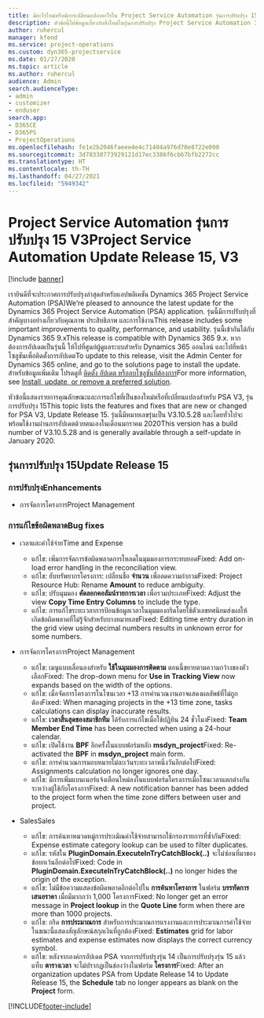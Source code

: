 ```yaml
---
title: มีอะไรใหม่หรือมีการเปลี่ยนแปลงอะไรใน Project Service Automation รุ่นการปรับปรุง 15 V3
description: หัวข้อนี้ให้ข้อมูลเกี่ยวกับสิ่งใหม่ในรุ่นการปรับปรุง Project Service Automation 15, V3
author: ruhercul
manager: kfend
ms.service: project-operations
ms.custom: dyn365-projectservice
ms.date: 01/27/2020
ms.topic: article
ms.author: ruhercul
audience: Admin
search.audienceType:
- admin
- customizer
- enduser
search.app:
- D365CE
- D365PS
- ProjectOperations
ms.openlocfilehash: fe1e2b2046faeee4e4c71484a976d70e8722e090
ms.sourcegitcommit: 3d78338773929121d17ec3386f6cb67bfb2272cc
ms.translationtype: HT
ms.contentlocale: th-TH
ms.lasthandoff: 04/27/2021
ms.locfileid: "5949342"
---
```

# <a name="project-service-automation-update-release-15-v3"></a><span data-ttu-id="e96f9-103">Project Service Automation รุ่นการปรับปรุง 15 V3</span><span class="sxs-lookup"><span data-stu-id="e96f9-103">Project Service Automation Update Release 15, V3</span></span>

[!include [banner](../includes/psa-now-project-operations.md)]

<span data-ttu-id="e96f9-104">เรายินดีที่จะประกาศการปรับปรุงล่าสุดสำหรับแอปพลิเคชัน Dynamics 365 Project Service Automation (PSA)</span><span class="sxs-lookup"><span data-stu-id="e96f9-104">We’re pleased to announce the latest update for the Dynamics 365 Project Service Automation (PSA) application.</span></span> <span data-ttu-id="e96f9-105">รุ่นนี้มีการปรับปรุงที่สำคัญบางอย่างเกี่ยวกับคุณภาพ ประสิทธิภาพ และการใช้งาน</span><span class="sxs-lookup"><span data-stu-id="e96f9-105">This release includes some important improvements to quality, performance, and usability.</span></span> <span data-ttu-id="e96f9-106">รุ่นนี้เข้ากันได้กับ Dynamics 365 9.x</span><span class="sxs-lookup"><span data-stu-id="e96f9-106">This release is compatible with Dynamics 365 9.x.</span></span> <span data-ttu-id="e96f9-107">หากต้องการอัปเดตเป็นรุ่นนี้ ให้ไปที่ศูนย์ผู้ดูแลระบบสำหรับ Dynamics 365 ออนไลน์ และไปที่หน้าโซลูชันเพื่อติดตั้งการอัปเดต</span><span class="sxs-lookup"><span data-stu-id="e96f9-107">To update to this release, visit the Admin Center for Dynamics 365 online, and go to the solutions page to install the update.</span></span> <span data-ttu-id="e96f9-108">สำหรับข้อมูลเพิ่มเติม โปรดดูที่ [ติดตั้ง อัปเดต หรือลบโซลูชันที่ต้องการ](/power-platform/admin/install-remove-preferred-solution)</span><span class="sxs-lookup"><span data-stu-id="e96f9-108">For more information, see [Install, update, or remove a preferred solution](/power-platform/admin/install-remove-preferred-solution).</span></span>

<span data-ttu-id="e96f9-109">หัวข้อนี้แสดงรายการคุณลักษณะและการแก้ไขที่เป็นของใหม่หรือที่เปลี่ยนแปลงสำหรับ PSA V3, รุ่นการปรับปรุง 15</span><span class="sxs-lookup"><span data-stu-id="e96f9-109">This topic lists the features and fixes that are new or changed for PSA V3, Update Release 15.</span></span> <span data-ttu-id="e96f9-110">รุ่นนี้มีหมายเลขรุ่นเป็น V3.10.5.28 และโดยทั่วไปจะพร้อมใช้งานผ่านการอัปเดตด้วยตนเองในเดือนมกราคม 2020</span><span class="sxs-lookup"><span data-stu-id="e96f9-110">This version has a build number of V3.10.5.28 and is generally available through a self-update in January 2020.</span></span>

## <a name="update-release-15"></a><span data-ttu-id="e96f9-111">รุ่นการปรับปรุง 15</span><span class="sxs-lookup"><span data-stu-id="e96f9-111">Update Release 15</span></span> 

### <a name="enhancements"></a><span data-ttu-id="e96f9-112">การปรับปรุง</span><span class="sxs-lookup"><span data-stu-id="e96f9-112">Enhancements</span></span>

- <span data-ttu-id="e96f9-113">การจัดการโครงการ</span><span class="sxs-lookup"><span data-stu-id="e96f9-113">Project Management</span></span>

### <a name="bug-fixes"></a><span data-ttu-id="e96f9-114">การแก้ไขข้อผิดพลาด</span><span class="sxs-lookup"><span data-stu-id="e96f9-114">Bug fixes</span></span>

- <span data-ttu-id="e96f9-115">เวลาและค่าใช้จ่าย</span><span class="sxs-lookup"><span data-stu-id="e96f9-115">Time and Expense</span></span>

  - <span data-ttu-id="e96f9-116">แก้ไข: เพิ่มการจัดการข้อผิดพลาดการโหลดในมุมมองการกระทบยอด</span><span class="sxs-lookup"><span data-stu-id="e96f9-116">Fixed: Add on-load error handling in the reconciliation view.</span></span>
  - <span data-ttu-id="e96f9-117">แก้ไข: ฮับทรัพยากรโครงการ: เปลี่ยนชื่อ **จำนวน** เพื่อลดความกำกวม</span><span class="sxs-lookup"><span data-stu-id="e96f9-117">Fixed: Project Resource Hub: Rename **Amount** to reduce ambiguity.</span></span>
  - <span data-ttu-id="e96f9-118">แก้ไข: ปรับมุมมอง **คัดลอกคอลัมน์รายการเวลา** เพื่อรวมประเภท</span><span class="sxs-lookup"><span data-stu-id="e96f9-118">Fixed: Adjust the view **Copy Time Entry Columns** to include the type.</span></span>
  - <span data-ttu-id="e96f9-119">แก้ไข: การแก้ไขระยะเวลาการป้อนข้อมูลเวลาในมุมมองกริดโดยใช้ตัวเลขทศนิยมส่งผลให้เกิดข้อผิดพลาดที่ไม่รู้จักสำหรับบางหมายเลข</span><span class="sxs-lookup"><span data-stu-id="e96f9-119">Fixed: Editing time entry duration in the grid view using decimal numbers results in unknown error for some numbers.</span></span>

- <span data-ttu-id="e96f9-120">การจัดการโครงการ</span><span class="sxs-lookup"><span data-stu-id="e96f9-120">Project Management</span></span>

  - <span data-ttu-id="e96f9-121">แก้ไข: เมนูแบบเลื่อนลงสำหรับ **ใช้ในมุมมองการติดตาม** ตอนนี้ขยายตามความกว้างของตัวเลือก</span><span class="sxs-lookup"><span data-stu-id="e96f9-121">Fixed: The drop-down menu for **Use in Tracking View** now expands based on the width of the options.</span></span>
  - <span data-ttu-id="e96f9-122">แก้ไข: เมื่อจัดการโครงการในโซนเวลา +13 การคำนวณงานอาจแสดงผลลัพธ์ที่ไม่ถูกต้อง</span><span class="sxs-lookup"><span data-stu-id="e96f9-122">Fixed: When managing projects in the +13 time zone, tasks calculations can display inaccurate results.</span></span>
  - <span data-ttu-id="e96f9-123">แก้ไข: **เวลาสิ้นสุดของสมาชิกทีม** ได้รับการแก้ไขเมื่อใช้ปฏิทิน 24 ชั่วโมง</span><span class="sxs-lookup"><span data-stu-id="e96f9-123">Fixed: **Team Member End Time** has been corrected when using a 24-hour calendar.</span></span>
  - <span data-ttu-id="e96f9-124">แก้ไข: เปิดใช้งาน **BPF** อีกครั้งในแบบฟอร์มหลัก **msdyn_project**</span><span class="sxs-lookup"><span data-stu-id="e96f9-124">Fixed: Re-activated the **BPF** in **msdyn_project** main form.</span></span>
  - <span data-ttu-id="e96f9-125">แก้ไข: การคำนวณการมอบหมายไม่ละเว้นระยะเวลาหนึ่งวันอีกต่อไป</span><span class="sxs-lookup"><span data-stu-id="e96f9-125">Fixed: Assignments calculation no longer ignores one day.</span></span>
  - <span data-ttu-id="e96f9-126">แก้ไข: มีการเพิ่มแบนเนอร์แจ้งเตือนใหม่ลงในแบบฟอร์มโครงการเมื่อโซนเวลาแตกต่างกันระหว่างผู้ใช้กับโครงการ</span><span class="sxs-lookup"><span data-stu-id="e96f9-126">Fixed: A new notification banner has been added to the project form when the time zone differs between user and project.</span></span>

- <span data-ttu-id="e96f9-127">Sales</span><span class="sxs-lookup"><span data-stu-id="e96f9-127">Sales</span></span>

  - <span data-ttu-id="e96f9-128">แก้ไข: การค้นหาหมวดหมู่การประเมิณค่าใช้จ่ายสามารถใช้กรองรายการที่ซ้ำกัน</span><span class="sxs-lookup"><span data-stu-id="e96f9-128">Fixed: Expense estimate category lookup can be used to filter duplicates.</span></span>
  - <span data-ttu-id="e96f9-129">แก้ไข: รหัสใน **PluginDomain.ExecuteInTryCatchBlock(..)** จะไม่ซ่อนที่มาของข้อยกเว้นอีกต่อไป</span><span class="sxs-lookup"><span data-stu-id="e96f9-129">Fixed: Code in **PluginDomain.ExecuteInTryCatchBlock(..)** no longer hides the origin of the exception.</span></span>
  - <span data-ttu-id="e96f9-130">แก้ไข: ไม่มีข้อความแสดงข้อผิดพลาดอีกต่อไปใน **การค้นหาโครงการ** ในฟอร์ม **บรรทัดการเสนอราคา** เมื่อมีมากกว่า 1,000 โครงการ</span><span class="sxs-lookup"><span data-stu-id="e96f9-130">Fixed: No longer get an error message in **Project lookup** in the **Quote Line** form when there are more than 1000 projects.</span></span>
  - <span data-ttu-id="e96f9-131">แก้ไข: กริด **การประมาณการ** สำหรับการประมาณการแรงงานและการประมาณการค่าใช้จ่ายในขณะนี้แสดงสัญลักษณ์สกุลเงินที่ถูกต้อง</span><span class="sxs-lookup"><span data-stu-id="e96f9-131">Fixed: **Estimates** grid for labor estimates and expense estimates now displays the correct currency symbol.</span></span>
  - <span data-ttu-id="e96f9-132">แก้ไข: หลังจากองค์กรอัปเดต PSA จากการปรับปรุงรุ่น 14 เป็นการปรับปรุงรุ่น 15 แล้ว แท็บ **ตารางเวลา** จะไม่ปรากฏเป็นช่องว่างในฟอร์ม **โครงการ**</span><span class="sxs-lookup"><span data-stu-id="e96f9-132">Fixed: After an organization updates PSA from Update Release 14 to Update Release 15, the **Schedule** tab no longer appears as blank on the **Project** form.</span></span>


[!INCLUDE[footer-include](../includes/footer-banner.md)]